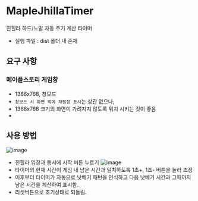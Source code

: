 # MapleJhillaTimer
진힐라 하드/노말 자동 주기 계산 타이머

- 실행 파일 : dist 폴더 내 존재

## 요구 사항
### 메이플스토리 게임창
- 1366x768, 창모드
- `창모드 시 화면 밖에 채팅창 표시`는 상관 없으나,
- 1366x768 크기의 화면이 가려지지 않도록 위치 시키는 것이 좋음
- 

## 사용 방법
![image](https://user-images.githubusercontent.com/89760255/154830358-6253a20c-75e5-4b55-af10-15de5bb4b8e6.png)
- 진힐라 입장과 동시에 시작 버튼 누르기
![image](https://user-images.githubusercontent.com/89760255/154830401-7f88821d-65d3-476b-b8a3-3a1872190b29.png)
- 타이머의 현재 시간이 게임 내 남은 시간과 일치하도록 1초+, 1초- 버튼을 눌러 조정
- 이후부터 타이머가 자동으로 낫베기 패턴을 인식하고 다음 낫베기 시간과 그때까지 남은 시간을 계산하여 표시함.
- 리셋버튼으로 초기상태로 되돌림.
